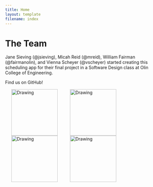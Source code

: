 ```yaml
---
title: Home
layout: template
filename: index
---
```


# The Team
Jane Sieving (@jsieving), Micah Reid (@mreid), William Fairman (@fairmanolin), and Vienna Scheyer (@vscheyer) started creating this scheduling app for their final project in a Software Design class at Olin College of Engineering.

Find us on GitHub!

<a href= "https://github.com/wfairmanolin">
<img align="left" src='https://avatars0.githubusercontent.com/u/31521968?s=200&v=4)](https://github.com/wfairmanolin' alt="Drawing" style= "width: 150px;" hspace="20"/>



<a href= "https://github.com/mhreid">
<img align="left" src='https://avatars0.githubusercontent.com/u/7905597?s=200&v=4)](https://github.com/mhreid' alt="Drawing" style= "width: 150px;" hspace="20"/>



<a href= "https://github.com/jsieving">
<img align="left" src='https://avatars3.githubusercontent.com/u/31548155?s=200&v=4)](https://github.com/jsieving' alt="Drawing" style= "width: 150px;" hspace="20"/>



<a href= "https://github.com/vscheyer">
<img align="left" src='https://avatars2.githubusercontent.com/u/18016746?s=200&v=4)](https://github.com/vscheyer' alt="Drawing" style= "width: 150px;" hspace="20"/>

